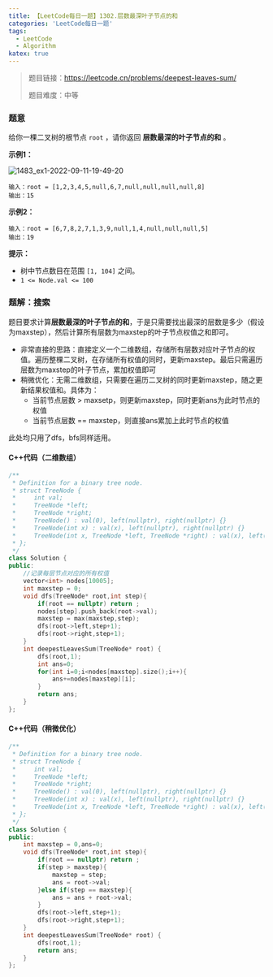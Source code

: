 ```yaml
---
title: 【LeetCode每日一题】1302.层数最深叶子节点的和
categories: 'LeetCode每日一题'
tags: 
  - LeetCode
  - Algorithm
katex: true
---
```

> 题目链接：https://leetcode.cn/problems/deepest-leaves-sum/
>
> 题目难度：中等

<!-- more -->

### 题意

给你一棵二叉树的根节点 `root` ，请你返回 **层数最深的叶子节点的和** 。

**示例1：**

![1483_ex1-2022-09-11-19-49-20](http://lbbuket-blog.oss-cn-hangzhou.aliyuncs.com/blog-img/1483_ex1-2022-09-11-19-49-20.png/resize80)

```
输入：root = [1,2,3,4,5,null,6,7,null,null,null,null,8]
输出：15
```

**示例2：**

```
输入：root = [6,7,8,2,7,1,3,9,null,1,4,null,null,null,5]
输出：19
```

**提示：**

- 树中节点数目在范围 `[1, 104]` 之间。
- `1 <= Node.val <= 100`

### 题解：搜索

题目要求计算**层数最深的叶子节点的和**，于是只需要找出最深的层数是多少（假设为maxstep），然后计算所有层数为maxstep的叶子节点权值之和即可。

- 非常直接的思路：直接定义一个二维数组，存储所有层数对应叶子节点的权值。遍历整棵二叉树，在存储所有权值的同时，更新maxstep。最后只需遍历层数为maxstep的叶子节点，累加权值即可
- 稍微优化：无需二维数组，只需要在遍历二叉树的同时更新maxstep，随之更新结果权值和。具体为：
  - 当前节点层数 > maxsetp，则更新maxstep，同时更新ans为此时节点的权值
  - 当前节点层数 == maxstep，则直接ans累加上此时节点的权值

此处均只用了dfs，bfs同样适用。

#### C++代码（二维数组）

```cpp
/**
 * Definition for a binary tree node.
 * struct TreeNode {
 *     int val;
 *     TreeNode *left;
 *     TreeNode *right;
 *     TreeNode() : val(0), left(nullptr), right(nullptr) {}
 *     TreeNode(int x) : val(x), left(nullptr), right(nullptr) {}
 *     TreeNode(int x, TreeNode *left, TreeNode *right) : val(x), left(left), right(right) {}
 * };
 */
class Solution {
public:
    //记录每层节点对应的所有权值
    vector<int> nodes[10005];
    int maxstep = 0;
    void dfs(TreeNode* root,int step){
        if(root == nullptr) return ;
        nodes[step].push_back(root->val);
        maxstep = max(maxstep,step);
        dfs(root->left,step+1);
        dfs(root->right,step+1);
    }
    int deepestLeavesSum(TreeNode* root) {
        dfs(root,1);
        int ans=0;
        for(int i=0;i<nodes[maxstep].size();i++){
            ans+=nodes[maxstep][i];
        }
        return ans;
    }
};
```

#### C++代码（稍微优化）

```cpp
/**
 * Definition for a binary tree node.
 * struct TreeNode {
 *     int val;
 *     TreeNode *left;
 *     TreeNode *right;
 *     TreeNode() : val(0), left(nullptr), right(nullptr) {}
 *     TreeNode(int x) : val(x), left(nullptr), right(nullptr) {}
 *     TreeNode(int x, TreeNode *left, TreeNode *right) : val(x), left(left), right(right) {}
 * };
 */
class Solution {
public:
    int maxstep = 0,ans=0;
    void dfs(TreeNode* root,int step){
        if(root == nullptr) return ;
        if(step > maxstep){
            maxstep = step;
            ans = root->val;
        }else if(step == maxstep){
            ans = ans + root->val;
        }
        dfs(root->left,step+1);
        dfs(root->right,step+1);
    }
    int deepestLeavesSum(TreeNode* root) {
        dfs(root,1);
        return ans;
    }
};
```
